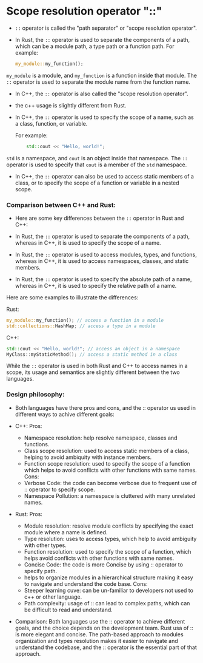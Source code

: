 # Scope resolution operator "::"

- `::` operator is called the "path separator" or "scope resolution operator".

- In Rust, the `::` operator is used to separate the components of a path, which can be a module path, a
  type path or a function path. For example:

    ```rust
    my_module::my_function();
    ```

`my_module` is a module, and `my_function` is a function inside that module. 
The `::` operator is used to separate the module name from the function name.

- In C++, the `::` operator is also called the "scope resolution operator". 
- the c++ usage is slightly different from Rust.
- In C++, the `::` operator is used to specify the scope of a name, such as a class, function, or variable. 

    For example:
    ```cpp 
        std::cout << "Hello, world!";
    ```
`std` is a namespace, and `cout` is an object inside that namespace. 
The `::` operator is used to specify that `cout` is a member of the `std` namespace.

- In C++, the `::` operator can also be used to access static members of a class, or to specify the scope of
  a function or variable in a nested scope.

### Comparison  between C++ and Rust:

- Here are some key differences between the `::` operator in Rust and C++:

- In Rust, the `::` operator is used to separate the components of a path, 
  whereas in C++, it is used to specify the scope of a name.

- In Rust, the `::` operator is used to access modules, types, and functions, 
  whereas in C++, it is used to access namespaces, classes, and static members.

- In Rust, the `::` operator is used to specify the absolute path of a name,
  whereas in C++, it is used to specify the relative path of a name.

Here are some examples to illustrate the differences:

Rust:
```rust
my_module::my_function(); // access a function in a module
std::collections::HashMap; // access a type in a module
```
C++:
```cpp
std::cout << "Hello, world!"; // access an object in a namespace
MyClass::myStaticMethod(); // access a static method in a class
```
While the `::` operator is used in both Rust and C++ to access names in a scope, its usage and semantics 
are slightly different between the two languages.

### Design philosophy:

- Both languages have there pros and cons, and the :: operator us used in different ways to achive different
  goals:

- C++: 
    Pros:
    * Namespace resolution: help resolve namespace, classes and functions.
    * Class scope resolution: used to access static members of a class, helping to avoid ambiquity with
      instance members.
    * Function scope resolution: used to specify the scope of a function which helps to avoid conflicts with
      other functions with same names.
    Cons:
    * Verbose Code: the code can become verbose due to frequent use of :: operator to specify scope.
    * Namespace Pollution: a namespace is cluttered with many unrelated names.

- Rust:
    Pros:
    * Module resolution: resolve module conflicts by specifying the exact module where  a name is defined.
    * Type resolution: uses to access types, which help to avoid ambiguity with other types.
    * Function resolution: used to specify the scope of a function, which helps avoid conflicts with other
      functions with same names.
    * Concise Code: the code is more Concise by using :: operator to specify path.
    * helps to organize modules in a hierarchical structure making it easy to navigate and understand the
      code base.
    Cons:
    * Steeper learning cuve: can be un-familiar to developers not used to c++ or other language.
    * Path complexity: usage of ::  can lead to complex paths, which can be difficult to read and
      understand.

- Comparison:
    Both languages use the :: operator to achieve different goals, and the choice depends on the development
    team.
    Rust usa of :: is more elegant and concise. The path-based approach to modules organization and types
    resolution makes it easier to navigate and understand the codebase, and the :: operator is the essential
    part of that approach.

